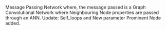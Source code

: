 Message Passing Network where, the message passed is a Graph Convolutional Network where Neighbouring Node properties are passed through an ANN.
Update: Self_loops and New parameter Prominent Node added.
